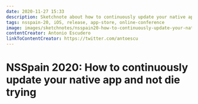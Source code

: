 ```yaml
---
date: 2020-11-27 15:33
description: Sketchnote about how to continuously update your native app at NSSpain 2020
tags: nsspain-20, iOS, release, app-store, online-conference
image: images/sketchnotes/nsspain20-how-to-continuously-update-your-native-app-and-not-die-trying-small.jpg
contentCreator: Antonio Escudero
linkToContentCreator: https://twitter.com/antoescu
---
```


# NSSpain 2020: How to continuously update your native app and not die trying
